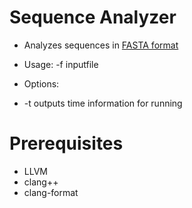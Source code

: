 # Sequence Analyzer
* Analyzes sequences in [FASTA format](https://en.wikipedia.org/wiki/FASTA_format)

* Usage: -f inputfile
* Options:
* -t outputs time information for running

Prerequisites
=============
* LLVM
* clang++
* clang-format
